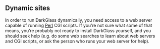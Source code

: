 ## Dynamic sites

In order to run DarkGlass dynamically, you need access to a web server capable of running [Perl](https://www.perl.org) CGI scripts. If you’re not sure what some of that means, you’re probably not ready to install DarkGlass yourself, and you should seek help (e.g. do some web searches to learn about web servers and CGI scripts, or ask the person who runs your web server for help).
